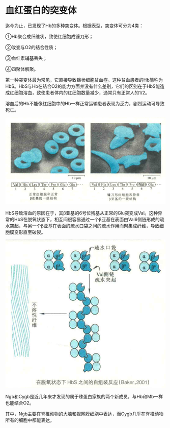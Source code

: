# 血红蛋白的突变体

迄今为止，已发现了Hb的多种突变体。根据表型，突变体可分为4类：

①Hb聚合成纤维状，致使红细胞成镰刀形；

②改变与O2的结合性质；

③血红素辅基丢失；

④四聚体解聚。

第一种突变体最为常见，它直接导致镰状细胞贫血症。这种贫血患者的Hb简称为HbS。HbS与Hb在结合O2的能力方面并没有什么差别，它们的区别在于HbS能造成红细胞溶血，致使患者体内的红细胞数量减少，通常只有正常人的1/2。

溶血后的Hb不能像红细胞中的Hb一样正常运输患者表现为乏力，剧烈运动可导致死亡。

![](3.1.png)

HbS导致溶血的原因在于，其β亚基的6号位残基从正常的Glu突变成Val。这种异常的HbS在脱氧状态下，相互间很容易通过一个β亚基在表面由Val6侧链形成的疏水突起，与另一个β亚基在表面的疏水口袋之间的疏水作用而聚集成纤维，导致细胞膜变形直至破裂。

![](3.2.png)

Ngb和Cygb是近几年来才发现的属于珠蛋白家族的两个新成员，与Hb和Mb一样也能结合Ο2。

其中，Ngb主要在脊椎动物的大脑和视网膜细胞中表达，而Cygb几乎在脊椎动物所有的细胞中都能表达。

